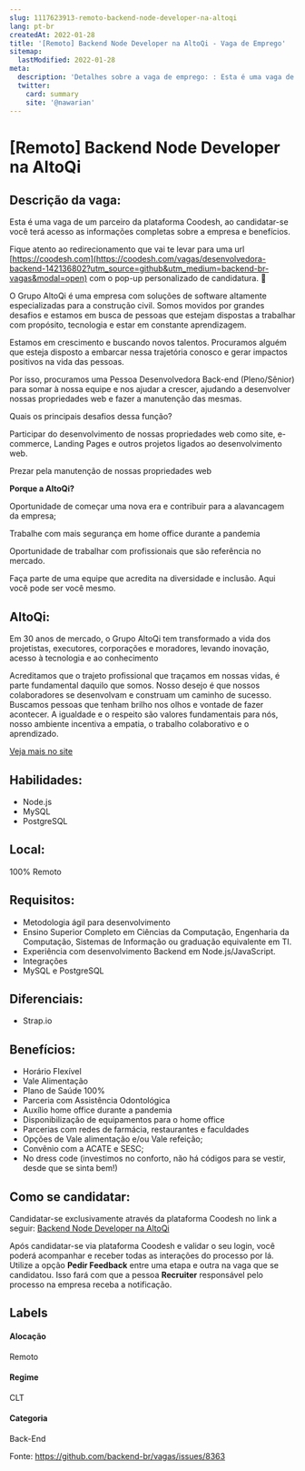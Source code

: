 ```yaml
---
slug: 1117623913-remoto-backend-node-developer-na-altoqi
lang: pt-br
createdAt: 2022-01-28
title: '[Remoto] Backend Node Developer na AltoQi - Vaga de Emprego'
sitemap:
  lastModified: 2022-01-28
meta:
  description: 'Detalhes sobre a vaga de emprego: : Esta é uma vaga de um parceiro da plataforma Coodesh, ao candidatar-se você terá acesso as informações completas sobre a empresa e benefícios.  Fique atento ao redirecionamento que vai te levar para uma url [https://coodesh.com](https://coodesh.com/vagas/desenvolvedora-backend-142136802?utm_source=github&utm_medium=backend-br-vagas&modal=open) com o pop-up personalizado de candidatura. 👋 <p>O Grupo AltoQi é uma empresa com soluções de software altamente especializadas para a construção civil. Somos movidos por grandes desafios e estamos em busca de pessoas que estejam dispostas a trabalhar com propósito, tecnologia e estar em constante aprendizagem.</p> <p>Estamos em crescimento e buscando novos talentos. Procuramos alguém que esteja disposto a embarcar nessa trajetória conosco e gerar impactos positivos na vida das pessoas.</p> <p>Por isso, procuramos uma Pessoa Desenvolvedora Back-end (Pleno/Sênior) para somar à nossa equipe e nos ajudar a crescer, ajudando a desenvolver nossas propriedades web e fazer a manutenção das mesmas.</p> <p>Quais os principais desafios dessa função?</p> <p>Participar do desenvolvimento de nossas propriedades web como site, e-commerce, Landing Pages e outros projetos ligados ao desenvolvimento web.</p> <p>Prezar pela manutenção de nossas propriedades web</p> <p></p> <p><strong>Porque a AltoQi?</strong></p> <p>Oportunidade de começar uma nova era e contribuir para a alavancagem da empresa;</p> <p>Trabalhe com mais segurança em home office durante a pandemia</p> <p>Oportunidade de trabalhar com profissionais que são referência no mercado.</p> <p>Faça parte de uma equipe que acredita na diversidade e inclusão. Aqui você pode ser você mesmo.</p>'
  twitter:
    card: summary
    site: '@nawarian'
---
```


# [Remoto] Backend Node Developer na AltoQi

## Descrição da vaga: 
Esta é uma vaga de um parceiro da plataforma Coodesh, ao candidatar-se você terá acesso as informações completas sobre a empresa e benefícios.


Fique atento ao redirecionamento que vai te levar para uma url [https://coodesh.com](https://coodesh.com/vagas/desenvolvedora-backend-142136802?utm_source=github&utm_medium=backend-br-vagas&modal=open) com o pop-up personalizado de candidatura. 👋
<p>O Grupo AltoQi é uma empresa com soluções de software altamente especializadas para a construção civil. Somos movidos por grandes desafios e estamos em busca de pessoas que estejam dispostas a trabalhar com propósito, tecnologia e estar em constante aprendizagem.</p>
<p>Estamos em crescimento e buscando novos talentos. Procuramos alguém que esteja disposto a embarcar nessa trajetória conosco e gerar impactos positivos na vida das pessoas.</p>
<p>Por isso, procuramos uma Pessoa Desenvolvedora Back-end (Pleno/Sênior) para somar à nossa equipe e nos ajudar a crescer, ajudando a desenvolver nossas propriedades web e fazer a manutenção das mesmas.</p>
<p>Quais os principais desafios dessa função?</p>
<p>Participar do desenvolvimento de nossas propriedades web como site, e-commerce, Landing Pages e outros projetos ligados ao desenvolvimento web.</p>
<p>Prezar pela manutenção de nossas propriedades web</p>
<p></p>
<p><strong>Porque a AltoQi?</strong></p>
<p>Oportunidade de começar uma nova era e contribuir para a alavancagem da empresa;</p>
<p>Trabalhe com mais segurança em home office durante a pandemia</p>
<p>Oportunidade de trabalhar com profissionais que são referência no mercado.</p>
<p>Faça parte de uma equipe que acredita na diversidade e inclusão. Aqui você pode ser você mesmo.</p>

## AltoQi: 
 <p>Em 30 anos de mercado, o Grupo AltoQi tem transformado a vida dos projetistas, executores, corporações e moradores, levando inovação, acesso à tecnologia e ao conhecimento</p>
<p>Acreditamos que o trajeto profissional que traçamos em nossas vidas, é parte fundamental daquilo que somos. Nosso desejo é que nossos colaboradores se desenvolvam e construam um caminho de sucesso. Buscamos pessoas que tenham brilho nos olhos e vontade de fazer acontecer. A igualdade e o respeito são valores fundamentais para nós, nosso ambiente incentiva a empatia, o trabalho colaborativo e o aprendizado.&nbsp;</p><a href='https://coodesh.com/empresas/altoqi'>Veja mais no site</a>

 ## Habilidades: 
 - Node.js 
- MySQL 
- PostgreSQL
## Local: 
 100% Remoto
## Requisitos: 
 - Metodologia ágil para desenvolvimento 
-  Ensino Superior Completo em Ciências da Computação, Engenharia da Computação, Sistemas de Informação ou graduação equivalente em TI. 
- Experiência com desenvolvimento Backend em Node.js/JavaScript. 
- Integrações 
- MySQL e PostgreSQL
## Diferenciais: 
 - Strap.io
## Benefícios: 
 - Horário Flexível 
- Vale Alimentação 
- Plano de Saúde 100% 
- Parceria com Assistência Odontológica 
- Auxílio home office durante a pandemia 
- Disponibilização de equipamentos para o home office 
- Parcerias com redes de farmácia, restaurantes e faculdades 
- Opções de Vale alimentação e/ou Vale refeição; 
- Convênio com a ACATE e SESC; 
- No dress code (investimos no conforto, não há códigos para se vestir, desde que se sinta bem!)
## Como se candidatar:
Candidatar-se exclusivamente através da plataforma Coodesh no link a seguir: [Backend Node Developer na AltoQi](https://coodesh.com/vagas/desenvolvedora-backend-142136802?utm_source=github&utm_medium=backend-br-vagas&modal=open)


Após candidatar-se via plataforma Coodesh e validar o seu login, você poderá acompanhar e receber todas as interações do processo por lá. Utilize a opção **Pedir Feedback** entre uma etapa e outra na vaga que se candidatou. Isso fará com que a pessoa **Recruiter** responsável pelo processo na empresa receba a notificação.
## Labels
#### Alocação
Remoto
#### Regime
CLT
#### Categoria
Back-End

Fonte: https://github.com/backend-br/vagas/issues/8363